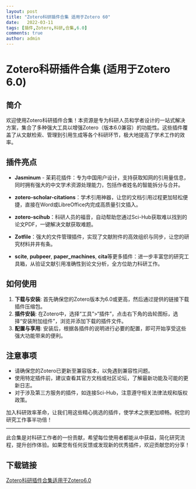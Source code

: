 ```yaml
---
layout: post
title: "Zotero科研插件合集 适用于Zotero 60"
date:   2022-03-11
tags: [插件,Zotero,科研,合集,6.0]
comments: true
author: admin
---
```

# Zotero科研插件合集 (适用于Zotero 6.0)

## 简介

欢迎使用Zotero科研插件合集！本资源是专为科研人员和学者设计的一站式解决方案，集合了多种强大工具以增强Zotero（版本6.0兼容）的功能性。这些插件覆盖了从文献检索、管理到引用生成等各个科研环节，极大地提高了学术工作的效率。

## 插件亮点

- **Jasminum** - 茉莉花插件：专为中国用户设计，支持获取知网的引用量信息，同时拥有强大的中文学术资源处理能力，包括作者姓名的智能拆分与合并。
  
- **zotero-scholar-citations**：学术引用神器，让您的文档引用过程更加轻松便捷，直接在Word或LibreOffice内完成高质量引文插入。

- **zotero-scihub**：科研人员的福音，自动帮助您通过Sci-Hub获取难以找到的论文PDF，一键解决文献获取难题。

- **Zotfile**：强大的文件管理插件，实现了文献附件的高效组织与同步，让您的研究材料井井有条。

- **scite**, **pubpeer**, **paper_machines**, **cita**等更多插件：进一步丰富您的研究工具箱，从验证文献引用准确性到论文分析，全方位助力科研工作。

## 如何使用

1. **下载与安装**: 首先确保您的Zotero版本为6.0或更高，然后通过提供的链接下载插件压缩包。
2. **插件安装**: 在Zotero中，选择“工具”>“插件”，点击右下角的齿轮图标，选择“安装附加组件”，浏览并添加下载的插件文件。
3. **配置与享用**: 安装后，根据各插件的说明进行必要的配置，即可开始享受这些强大功能带来的便利。

## 注意事项

- 请确保您的Zotero已更新至兼容版本，以免遇到兼容性问题。
- 使用特定插件前，建议查看其官方文档或社区论坛，了解最新功能及可能的更新日志。
- 对于涉及第三方服务的插件，如连接Sci-Hub，注意遵守相关法律法规和版权政策。

加入科研效率革命，让我们用这些精心挑选的插件，使学术之旅更加顺畅。祝您的研究工作事半功倍！

---

此合集是对科研工作者的一份贡献，希望每位使用者都能从中获益，简化研究流程，提升创作体验。如果您有任何反馈或发现新的优秀插件，欢迎贡献您的分享！

## 下载链接

[Zotero科研插件合集适用于Zotero6.0](https://pan.quark.cn/s/5f32950afcfd)
